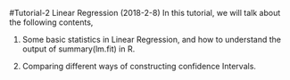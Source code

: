 #Tutorial-2 Linear Regression (2018-2-8)
In this tutorial, we will talk about the following contents,

1. Some basic statistics in Linear Regression, and how to understand the output of summary(lm.fit) in R.

2. Comparing different ways of constructing confidence Intervals.
